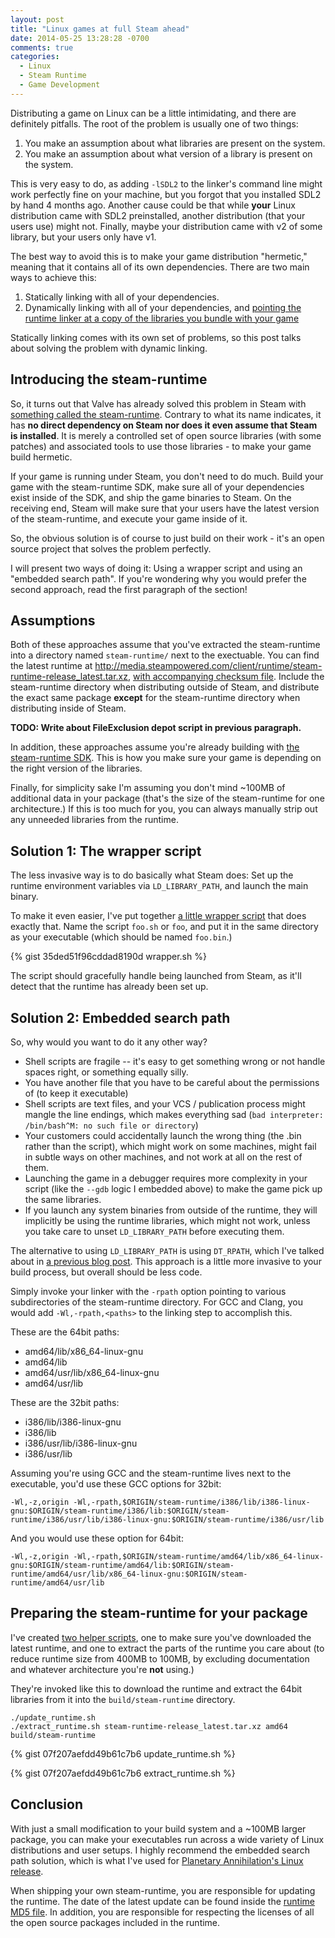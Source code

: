 ```yaml
---
layout: post
title: "Linux games at full Steam ahead"
date: 2014-05-25 13:28:28 -0700
comments: true
categories: 
  - Linux
  - Steam Runtime
  - Game Development
---
```


Distributing a game on Linux can be a little intimidating, and there are definitely pitfalls. The root of the problem is usually one of two things:

1. You make an assumption about what libraries are present on the system.
1. You make an assumption about what version of a library is present on the system.

This is very easy to do, as adding `-lSDL2` to the linker's command line might work perfectly fine on your machine, but you forgot that you installed SDL2 by hand 4 months ago. Another cause could be that while **your** Linux distribution came with SDL2 preinstalled, another distribution (that your users use) might not. Finally, maybe your distribution came with v2 of some library, but your users only have v1.

The best way to avoid this is to make your game distribution "hermetic," meaning that it contains all of its own dependencies. There are two main ways to achieve this:

1. Statically linking with all of your dependencies.
1. Dynamically linking with all of your dependencies, and [pointing the runtime linker at a copy of the libraries you bundle with your game][rpath-post]

Statically linking comes with its own set of problems, so this post talks about solving the problem with dynamic linking.

<!-- more -->

## Introducing the steam-runtime

So, it turns out that Valve has already solved this problem in Steam with [something called the steam-runtime][steam-runtime]. Contrary to what its name indicates, it has **no direct dependency on Steam nor does it even assume that Steam is installed**. It is merely a controlled set of open source libraries (with some patches) and associated tools to use those libraries - to make your game build hermetic.

If your game is running under Steam, you don't need to do much. Build your game with the steam-runtime SDK, make sure all of your dependencies exist inside of the SDK, and ship the game binaries to Steam. On the receiving end, Steam will make sure that your users have the latest version of the steam-runtime, and execute your game inside of it.

So, the obvious solution is of course to just build on their work - it's an open source project that solves the problem perfectly.

I will present two ways of doing it: Using a wrapper script and using an "embedded search path". If you're wondering why you would prefer the second approach, read the first paragraph of the section!

## Assumptions

Both of these approaches assume that you've extracted the steam-runtime into a directory named `steam-runtime/` next to the exectuable. You can find the latest runtime at http://media.steampowered.com/client/runtime/steam-runtime-release_latest.tar.xz, [with accompanying checksum file][runtime-md5]. Include the steam-runtime directory when distributing outside of Steam, and distribute the exact same package **except** for the steam-runtime directory when distributing inside of Steam. 

**TODO: Write about FileExclusion depot script in previous paragraph.**

In addition, these approaches assume you're already building with [the steam-runtime SDK][steam-runtime]. This is how you make sure your game is depending on the right version of the libraries.

Finally, for simplicity sake I'm assuming you don't mind ~100MB of additional data in your package (that's the size of the steam-runtime for one architecture.) If this is too much for you, you can always manually strip out any unneeded libraries from the runtime.

## Solution 1: The wrapper script

The less invasive way is to do basically what Steam does: Set up the runtime environment variables via `LD_LIBRARY_PATH`, and launch the main binary.

To make it even easier, I've put together [a little wrapper script][wrapper-script] that does exactly that. Name the script `foo.sh` or `foo`, and put it in the same directory as your executable (which should be named `foo.bin`.)

{% gist 35ded51f96cddad8190d wrapper.sh %}

The script should gracefully handle being launched from Steam, as it'll detect that the runtime has already been set up.

## Solution 2: Embedded search path

So, why would you want to do it any other way?

 * Shell scripts are fragile -- it's easy to get something wrong or not handle spaces right, or something equally silly.
 * You have another file that you have to be careful about the permissions of (to keep it executable)
 * Shell scripts are text files, and your VCS / publication process might mangle the line endings, which makes everything sad (`bad interpreter: /bin/bash^M: no such file or directory`)
 * Your customers could accidentally launch the wrong thing (the .bin rather than the script), which might work on some machines, might fail in subtle ways on other machines, and not work at all on the rest of them.
 * Launching the game in a debugger requires more complexity in your script (like the `--gdb` logic I embedded above) to make the game pick up the same libraries.
 * If you launch any system binaries from outside of the runtime, they will implicitly be using the runtime libraries, which might not work, unless you take care to unset `LD_LIBRARY_PATH` before executing them.

The alternative to using `LD_LIBRARY_PATH` is using `DT_RPATH`, which I've talked about in [a previous blog post][rpath-post]. This approach is a little more invasive to your build process, but overall should be less code.

Simply invoke your linker with the `-rpath` option pointing to various subdirectories of the steam-runtime directory. For GCC and Clang, you would add `-Wl,-rpath,<paths>` to the linking step to accomplish this.

These are the 64bit paths:

 * amd64/lib/x86_64-linux-gnu
 * amd64/lib
 * amd64/usr/lib/x86_64-linux-gnu
 * amd64/usr/lib

These are the 32bit paths:

 * i386/lib/i386-linux-gnu
 * i386/lib
 * i386/usr/lib/i386-linux-gnu
 * i386/usr/lib

Assuming you're using GCC and the steam-runtime lives next to the executable, you'd use these GCC options for 32bit:

    -Wl,-z,origin -Wl,-rpath,$ORIGIN/steam-runtime/i386/lib/i386-linux-gnu:$ORIGIN/steam-runtime/i386/lib:$ORIGIN/steam-runtime/i386/usr/lib/i386-linux-gnu:$ORIGIN/steam-runtime/i386/usr/lib

And you would use these option for 64bit:

    -Wl,-z,origin -Wl,-rpath,$ORIGIN/steam-runtime/amd64/lib/x86_64-linux-gnu:$ORIGIN/steam-runtime/amd64/lib:$ORIGIN/steam-runtime/amd64/usr/lib/x86_64-linux-gnu:$ORIGIN/steam-runtime/amd64/usr/lib

## Preparing the steam-runtime for your package

I've created [two helper scripts][runtime-helpers], one to make sure you've downloaded the latest runtime, and one to extract the parts of the runtime you care about (to reduce runtime size from 400MB to 100MB, by excluding documentation and whatever architecture you're **not** using.)

They're invoked like this to download the runtime and extract the 64bit libraries from it into the `build/steam-runtime` directory.

    ./update_runtime.sh
    ./extract_runtime.sh steam-runtime-release_latest.tar.xz amd64 build/steam-runtime

{% gist 07f207aefdd49b61c7b6 update_runtime.sh %}

{% gist 07f207aefdd49b61c7b6 extract_runtime.sh %}

## Conclusion

With just a small modification to your build system and a ~100MB larger package, you can make your executables run across a wide variety of Linux distributions and user setups. I highly recommend the embedded search path solution, which is what I've used for [Planetary Annihilation's Linux release][pa].

When shipping your own steam-runtime, you are responsible for updating the runtime. The date of the latest update can be found inside the [runtime MD5 file][runtime-md5]. In addition, you are responsible for respecting the licenses of all the open source packages included in the runtime.


[rpath-post]: /post/2014/05/20/dt-rpath-ld-and-at-rpath-dyld/
[steam-runtime]: https://github.com/ValveSoftware/steam-runtime
[runtime-md5]: http://media.steampowered.com/client/runtime/steam-runtime-release_latest.tar.xz.md5
[pa]: http://www.uberent.com/pa/
[runtime-helpers]: https://gist.github.com/jorgenpt/07f207aefdd49b61c7b6
[wrapper-script]: https://gist.github.com/jorgenpt/35ded51f96cddad8190d
